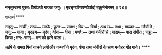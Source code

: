 **ननृतुस्तस्य पुरत: षियोऽथो गायका जगु: ।** **मृदङ्गवीणापणवैर्वाद्यं चक्रुर्मनोरमम् ॥ २४॥** 

शब्दार्थ **** 

**ननृतु:—** **नाचीं** **; तस्य—** **उनके** **; पुरत:—** **समक्ष** **; षिय:—** **षियाँ** **; अथ उ—** **तथा** **; गायका:—** **गवैयों ने** **; जगु:—** **गाया** **;** **मृदङ्ग—** **मृदंग** **; वीणा—** **वीणा** **; पणवै:—** **तथा मंजीरों से** **; वाद्यम्—** **वाद्य संगीत** **; चक्रु:—** **किया** **; मन:-रमम्—** **मन को हरने** **वाला।** **.** 

**ऋषि के समक्ष षियाँ नाचने लगीं और गन्धर्वों ने मृदंग, वीणा तथा मंजीरों के साथ** **मनोहर गीत गाये।** **** 